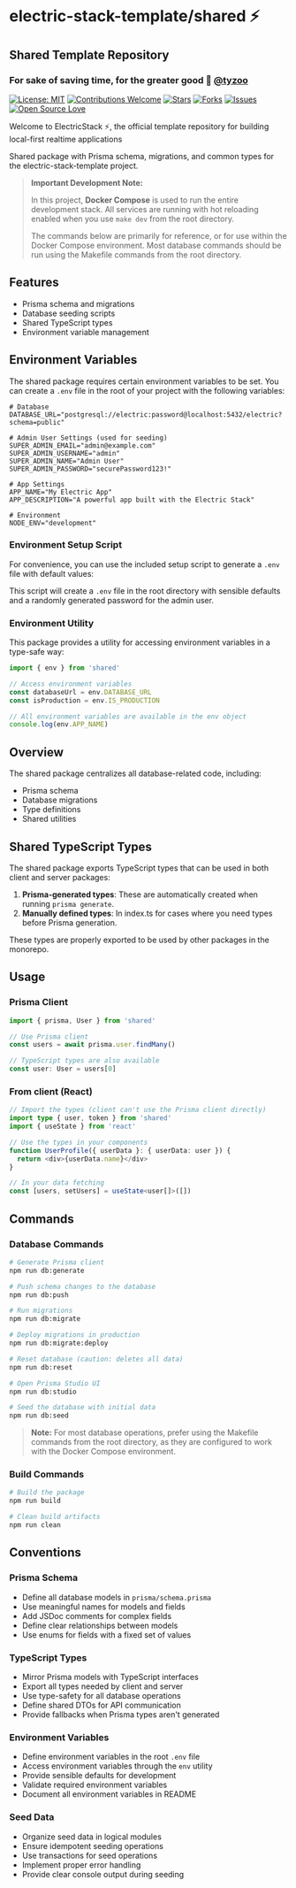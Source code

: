 # electric-stack-template/shared ⚡️

## Shared Template Repository

### For sake of saving time, for the greater good 🚀 [@tyzoo](https://github.com/tyzoo)

[![License: MIT](https://img.shields.io/badge/License-MIT-yellow.svg)](https://opensource.org/licenses/MIT)
[![Contributions Welcome](https://img.shields.io/badge/contributions-welcome-brightgreen.svg?style=flat)](https://github.com/tyzoo/electric-stack-template/issues)
[![Stars](https://img.shields.io/github/stars/tyzoo/electric-stack-template.svg)](https://github.com/tyzoo/electric-stack-template/stargazers)
[![Forks](https://img.shields.io/github/forks/tyzoo/electric-stack-template.svg)](https://github.com/tyzoo/electric-stack-template/network/members)
[![Issues](https://img.shields.io/github/issues/tyzoo/electric-stack-template.svg)](https://github.com/tyzoo/electric-stack-template/issues)
[![Open Source Love](https://badges.frapsoft.com/os/v1/open-source.svg?v=103)](https://github.com/tyzoo/electric-stack-template/)

Welcome to ElectricStack ⚡️, the official template repository for building local-first realtime applications

Shared package with Prisma schema, migrations, and common types for the electric-stack-template project.

> **Important Development Note:**
>
> In this project, **Docker Compose** is used to run the entire development stack. All services are running with hot reloading enabled when you use `make dev` from the root directory.
>
> The commands below are primarily for reference, or for use within the Docker Compose environment. Most database commands should be run using the Makefile commands from the root directory.

## Features

- Prisma schema and migrations
- Database seeding scripts
- Shared TypeScript types
- Environment variable management

## Environment Variables

The shared package requires certain environment variables to be set. You can create a `.env` file in the root of your project with the following variables:

```
# Database
DATABASE_URL="postgresql://electric:password@localhost:5432/electric?schema=public"

# Admin User Settings (used for seeding)
SUPER_ADMIN_EMAIL="admin@example.com"
SUPER_ADMIN_USERNAME="admin"
SUPER_ADMIN_NAME="Admin User"
SUPER_ADMIN_PASSWORD="securePassword123!"

# App Settings
APP_NAME="My Electric App"
APP_DESCRIPTION="A powerful app built with the Electric Stack"

# Environment
NODE_ENV="development"
```

### Environment Setup Script

For convenience, you can use the included setup script to generate a `.env` file with default values:

This script will create a `.env` file in the root directory with sensible defaults and a randomly generated password for the admin user.

### Environment Utility

This package provides a utility for accessing environment variables in a type-safe way:

```typescript
import { env } from 'shared'

// Access environment variables
const databaseUrl = env.DATABASE_URL
const isProduction = env.IS_PRODUCTION

// All environment variables are available in the env object
console.log(env.APP_NAME)
```

## Overview

The shared package centralizes all database-related code, including:

- Prisma schema
- Database migrations
- Type definitions
- Shared utilities

## Shared TypeScript Types

The shared package exports TypeScript types that can be used in both client and server packages:

1. **Prisma-generated types**: These are automatically created when running `prisma generate`.
2. **Manually defined types**: In index.ts for cases where you need types before Prisma generation.

These types are properly exported to be used by other packages in the monorepo.

## Usage

### Prisma Client

```typescript
import { prisma, User } from 'shared'

// Use Prisma client
const users = await prisma.user.findMany()

// TypeScript types are also available
const user: User = users[0]
```

### From client (React)

```typescript
// Import the types (client can't use the Prisma client directly)
import type { user, token } from 'shared'
import { useState } from 'react'

// Use the types in your components
function UserProfile({ userData }: { userData: user }) {
  return <div>{userData.name}</div>
}

// In your data fetching
const [users, setUsers] = useState<user[]>([])
```

## Commands

### Database Commands

```bash
# Generate Prisma client
npm run db:generate

# Push schema changes to the database
npm run db:push

# Run migrations
npm run db:migrate

# Deploy migrations in production
npm run db:migrate:deploy

# Reset database (caution: deletes all data)
npm run db:reset

# Open Prisma Studio UI
npm run db:studio

# Seed the database with initial data
npm run db:seed
```

> **Note:** For most database operations, prefer using the Makefile commands from the root directory, as they are configured to work with the Docker Compose environment.

### Build Commands

```bash
# Build the package
npm run build

# Clean build artifacts
npm run clean
```

## Conventions

### Prisma Schema

- Define all database models in `prisma/schema.prisma`
- Use meaningful names for models and fields
- Add JSDoc comments for complex fields
- Define clear relationships between models
- Use enums for fields with a fixed set of values

### TypeScript Types

- Mirror Prisma models with TypeScript interfaces
- Export all types needed by client and server
- Use type-safety for all database operations
- Define shared DTOs for API communication
- Provide fallbacks when Prisma types aren't generated

### Environment Variables

- Define environment variables in the root `.env` file
- Access environment variables through the `env` utility
- Provide sensible defaults for development
- Validate required environment variables
- Document all environment variables in README

### Seed Data

- Organize seed data in logical modules
- Ensure idempotent seeding operations
- Use transactions for seed operations
- Implement proper error handling
- Provide clear console output during seeding

